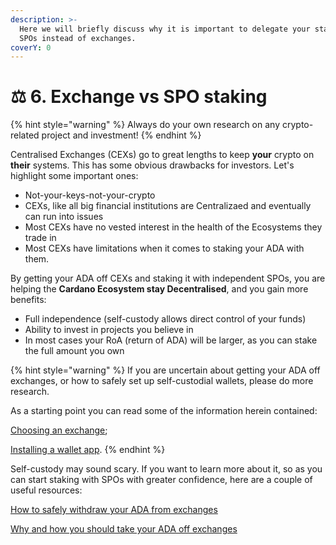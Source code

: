 ```yaml
---
description: >-
  Here we will briefly discuss why it is important to delegate your stake to
  SPOs instead of exchanges.
coverY: 0
---
```


# ⚖ 6. Exchange vs SPO staking

{% hint style="warning" %}
Always do your own research on any crypto-related project and investment!
{% endhint %}

Centralised Exchanges (CEXs) go to great lengths to keep **your** crypto on **their** systems. This has some obvious drawbacks for investors. Let's highlight some important ones:

* Not-your-keys-not-your-crypto
* CEXs, like all big financial institutions are Centralizaed and eventually can run into issues
* Most CEXs have no vested interest in the health of the Ecosystems they trade in
* Most CEXs have limitations when it comes to staking your ADA with them.

By getting your ADA off CEXs and staking it with independent SPOs, you are helping the **Cardano Ecosystem stay Decentralised**, and you gain more benefits:

* Full independence (self-custody allows direct control of your funds)
* Ability to invest in projects you believe in
* In most cases your RoA (return of ADA) will be larger, as you can stake the full amount you own

{% hint style="warning" %}
If you are uncertain about getting your ADA off exchanges, or how to safely set up self-custodial wallets, please do more research.&#x20;

As a starting point you can read some of the information herein contained:

[Choosing an exchange](choosing-an-exchange/);

[Installing a wallet app](installing-a-wallet-app/).
{% endhint %}

Self-custody may sound scary. If you want to learn more about it, so as you can start staking with SPOs with greater confidence, here are a couple of useful resources:

[How to safely withdraw your ADA from exchanges](https://forum.cardano.org/t/how-to-safely-withdraw-your-ada-from-exchanges/47624)

[Why and how you should take your ADA off exchanges](https://adapulse.io/why-and-how-you-should-take-your-ada-off-exchanges/)&#x20;
